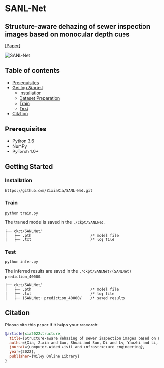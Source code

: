 # SANL-Net

## Structure-aware dehazing of sewer inspection images based on monocular depth cues 
[[Paper]](https://onlinelibrary.wiley.com/doi/abs/10.1111/mice.12900)

![SANL-Net](https://user-images.githubusercontent.com/44375942/197808050-5b3aac17-b6df-453b-97b8-5c6019f64d6a.png)

## Table of contents
* [Prerequisites](#prerequisites)
* [Getting Started](#getting-started)
    * [Installation](#installation)
    * [Dataset Preparation](#dataset-preparation)
    * [Train](#train)
    * [Test](#test)
* [Citation](#citation)

## Prerequisites

- Python 3.6
- NumPy
- PyTorch 1.0+

## Getting Started
### Installation
```
https://github.com/ZixiaXia/SANL-Net.git
```

### Train
```
python train.py
```
The trained model is saved in the `./ckpt/SANLNet`.
```
├── ckpt/SANLNet/
│   ├── .pth                           /* model file
|   ├── .txt                           /* log file  
```

### Test
```
python infer.py
```
The inferred results are saved in the `./ckpt/SANLNet/(SANLNet) prediction_40000`.
```
├── ckpt/SANLNet/
│   ├── .pth                           /* model file
|   ├── .txt                           /* log file
│   ├── (SANLNet) prediction_40000/    /* saved results    
```

## Citation
Please cite this paper if it helps your research:
```bibtex
@article{xia2022structure,
  title={Structure-aware dehazing of sewer inspection images based on monocular depth cues},
  author={Xia, Zixia and Guo, Shuai and Sun, Di and Lv, Yaozhi and Li, Honglie and Pan, Gang},
  journal={Computer-Aided Civil and Infrastructure Engineering},
  year={2022},
  publisher={Wiley Online Library}
}
```

